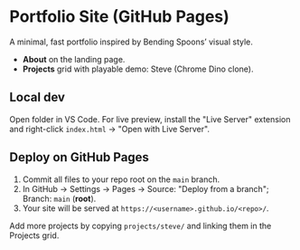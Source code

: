 # Portfolio Site (GitHub Pages)
A minimal, fast portfolio inspired by Bending Spoons’ visual style.
- **About** on the landing page.
- **Projects** grid with playable demo: Steve (Chrome Dino clone).

## Local dev
Open folder in VS Code. For live preview, install the "Live Server" extension and right-click `index.html` → "Open with Live Server".

## Deploy on GitHub Pages
1. Commit all files to your repo root on the `main` branch.
2. In GitHub → Settings → Pages → Source: "Deploy from a branch"; Branch: `main` (**root**).
3. Your site will be served at `https://<username>.github.io/<repo>/`.

Add more projects by copying `projects/steve/` and linking them in the Projects grid.
